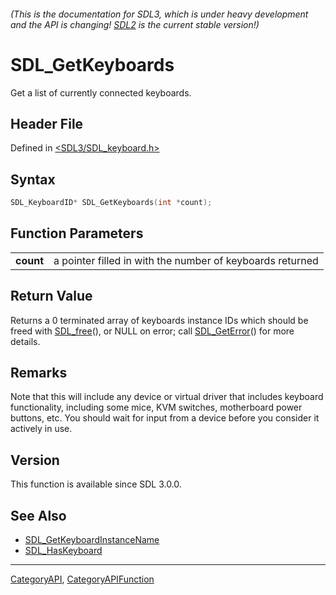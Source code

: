 ###### (This is the documentation for SDL3, which is under heavy development and the API is changing! [SDL2](https://wiki.libsdl.org/SDL2/) is the current stable version!)
# SDL_GetKeyboards

Get a list of currently connected keyboards.

## Header File

Defined in [<SDL3/SDL_keyboard.h>](https://github.com/libsdl-org/SDL/blob/main/include/SDL3/SDL_keyboard.h)

## Syntax

```c
SDL_KeyboardID* SDL_GetKeyboards(int *count);

```

## Function Parameters

|               |                                                           |
| ------------- | --------------------------------------------------------- |
| **count**     | a pointer filled in with the number of keyboards returned |

## Return Value

Returns a 0 terminated array of keyboards instance IDs which should be
freed with [SDL_free](SDL_free)(), or NULL on error; call
[SDL_GetError](SDL_GetError)() for more details.

## Remarks

Note that this will include any device or virtual driver that includes
keyboard functionality, including some mice, KVM switches, motherboard
power buttons, etc. You should wait for input from a device before you
consider it actively in use.

## Version

This function is available since SDL 3.0.0.

## See Also

* [SDL_GetKeyboardInstanceName](SDL_GetKeyboardInstanceName)
* [SDL_HasKeyboard](SDL_HasKeyboard)

----
[CategoryAPI](CategoryAPI), [CategoryAPIFunction](CategoryAPIFunction)

